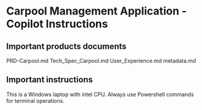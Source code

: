 <!-- Use this file to provide workspace-specific custom instructions to Copilot. For more details, visit https://code.visualstudio.com/docs/copilot/copilot-customization#_use-a-githubcopilotinstructionsmd-file -->

# Carpool Management Application - Copilot Instructions

## Important products documents
PRD-Carpool.md
Tech_Spec_Carpool.md
User_Experience.md
metadata.md

## Important instructions
This is a Windows laptop with intel CPU. Always use Powershell commands for terminal operations.